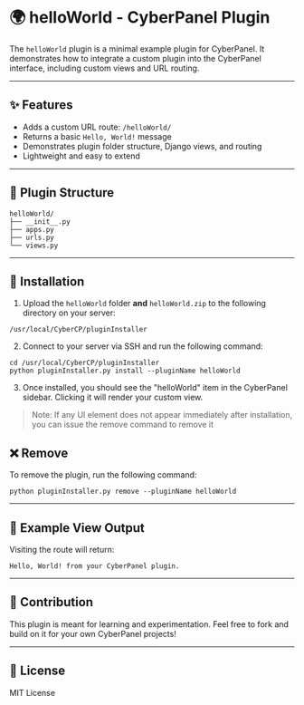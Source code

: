 # 🌍 helloWorld - CyberPanel Plugin

The `helloWorld` plugin is a minimal example plugin for CyberPanel. It demonstrates how to integrate a custom plugin into the CyberPanel interface, including custom views and URL routing.

---

## ✨ Features

- Adds a custom URL route: `/helloWorld/`
- Returns a basic `Hello, World!` message
- Demonstrates plugin folder structure, Django views, and routing
- Lightweight and easy to extend

---

## 📁 Plugin Structure

```
helloWorld/
├── __init__.py
├── apps.py
├── urls.py
└── views.py
```

---

## 🚀 Installation

1. Upload the `helloWorld` folder **and** `helloWorld.zip` to the following directory on your server:

```
/usr/local/CyberCP/pluginInstaller
```

2. Connect to your server via SSH and run the following command:

```
cd /usr/local/CyberCP/pluginInstaller
python pluginInstaller.py install --pluginName helloWorld
```

3. Once installed, you should see the "helloWorld" item in the CyberPanel sidebar. Clicking it will render your custom view.

> Note: If any UI element does not appear immediately after installation, you can issue the remove command to remove it

## ❌ Remove

To remove the plugin, run the following command:

```
python pluginInstaller.py remove --pluginName helloWorld
```

---


## 🧪 Example View Output

Visiting the route will return:

```
Hello, World! from your CyberPanel plugin.
```

---

## 🤝 Contribution

This plugin is meant for learning and experimentation. Feel free to fork and build on it for your own CyberPanel projects!

---

## 📄 License

MIT License

